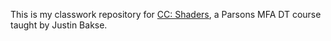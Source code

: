 This is my classwork repository for [CC: Shaders](https://courses.newschool.edu/courses/PGTE5566/12352/), a Parsons MFA DT course taught by Justin Bakse.